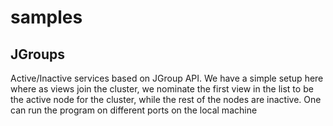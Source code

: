 # samples

## JGroups
Active/Inactive services based on JGroup API. We have a simple setup here where as views join the cluster, we nominate the 
first view in the list to be the active node for the cluster, while the rest of the nodes are inactive. 
One can run the program on different ports on the local machine